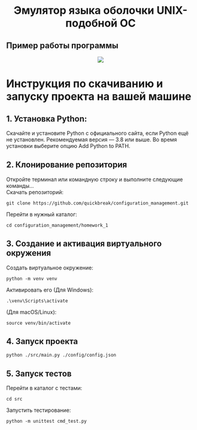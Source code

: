 <h1 align="center">
  Эмулятор языка оболочки UNIX-подобной ОС
</h1>

## Пример работы программы
<div align="center">
  <img src="https://github.com/user-attachments/assets/236a9f75-ed48-4821-b943-c42d7c043a5f">
</div>

# Инструкция по скачиванию и запуску проекта на вашей машине
## 1. Установка Python:
Скачайте и установите Python с официального сайта, если Python ещё не установлен. Рекомендуемая версия — 3.8 или выше.
Во время установки выберите опцию Add Python to PATH.
## 2. Клонирование репозитория
Откройте терминал или командную строку и выполните следующие команды...  
Скачать репозиторий:
```
git clone https://github.com/quickbreak/configuration_management.git
```
Перейти в нужный каталог:
```
cd configuration_management/homework_1
```
## 3. Создание и активация виртуального окружения
Создать виртуальное окружение:
```
python -m venv venv
```
Активировать его
(Для Windows):
```
.\venv\Scripts\activate
```
(Для macOS/Linux):
```
source venv/bin/activate
```
## 4. Запуск проекта
```
python ./src/main.py ./config/config.json 
```
## 5. Запуск тестов
Перейти в каталог с тестами:
```
cd src
```
Запустить тестирование:
```
python -m unittest cmd_test.py
```
